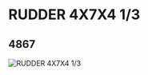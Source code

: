 # RUDDER 4X7X4 1/3
## 4867
![RUDDER 4X7X4 1/3](https://lc-www-live-s.legocdn.com/media/bricks/5/2/4188568.jpg)